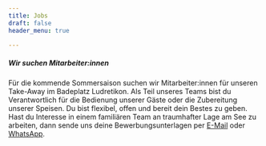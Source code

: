 ```yaml
---
title: Jobs
draft: false
header_menu: true

---
```


##### Wir suchen Mitarbeiter:innen

Für die kommende Sommersaison suchen wir Mitarbeiter:innen für unseren Take-Away im Badeplatz Ludretikon. Als Teil unseres Teams bist du Verantwortlich für die Bedienung unserer Gäste oder die Zubereitung unserer Speisen. Du bist flexibel, offen und bereit dein Bestes zu geben. Hast du Interesse in einem familiären Team an traumhafter Lage am See zu arbeiten, dann sende uns deine Bewerbungsunterlagen per [E-Mail](mailto:info@badeplatz.ch) oder  [WhatsApp](https://wa.me/41779082864).


